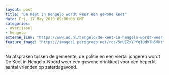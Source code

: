 ```yaml
---
layout: post
title: "De Keet in Hengelo wordt weer een gewone keet"
date: Fri, 17 May 2019 09:06:06 GMT
categories: 
- overijssel 
- hengelo 
externe_link: "https://www.ad.nl/hengelo/de-keet-in-hengelo-wordt-weer-een-gewone-keet~a95ac42f/"
feature_image: "https://images1.persgroep.net/rcs/5nUEZxYPfq10d9TH5VktYy9gVI8/diocontent/138272126/_fitwidth/400/?appId=21791a8992982cd8da851550a453bd7f&quality=0.7"
---
```


Na afspraken tussen de gemeente, de politie en een viertal jongeren wordt De Keet in Hengelo-Noord weer een gewone drinkkeet voor een beperkt aantal vrienden op zaterdagavond.
